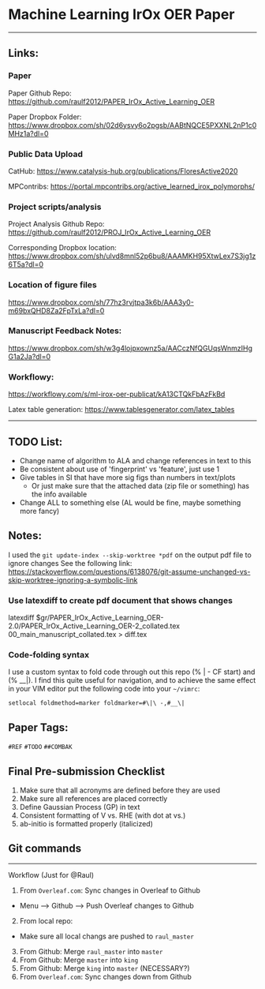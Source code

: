 # Machine Learning IrOx OER Paper
---

## Links:

### Paper
Paper Github Repo:
https://github.com/raulf2012/PAPER_IrOx_Active_Learning_OER

Paper Dropbox Folder:
https://www.dropbox.com/sh/02d6ysvy6o2pgsb/AABtNQCE5PXXNL2nP1c0MHz1a?dl=0

### Public Data Upload
CatHub:
https://www.catalysis-hub.org/publications/FloresActive2020

MPContribs:
https://portal.mpcontribs.org/active_learned_irox_polymorphs/

### Project scripts/analysis

Project Analysis Github Repo:
https://github.com/raulf2012/PROJ_IrOx_Active_Learning_OER

Corresponding Dropbox location:
https://www.dropbox.com/sh/ulvd8mnl52p6bu8/AAAMKH95XtwLex7S3jg1z6T5a?dl=0

### Location of figure files
https://www.dropbox.com/sh/77hz3rvjtpa3k6b/AAA3y0-m69bxQHD8Za2FpTxLa?dl=0

### Manuscript Feedback Notes:

https://www.dropbox.com/sh/w3g4lojpxownz5a/AACczNfQGUqsWnmzIHgG1a2Ja?dl=0

### Workflowy:

https://workflowy.com/s/ml-irox-oer-publicat/kA13CTQkFbAzFkBd

Latex table generation: https://www.tablesgenerator.com/latex_tables

---

## TODO List:
  * Change name of algorithm to ALA and change references in text to this
  * Be consistent about use of 'fingerprint' vs 'feature', just use 1
  * Give tables in SI that have more sig figs than numbers in text/plots
    * Or just make sure that the attached data (zip file or something) has the info available
  * Change ALL to something else (AL would be fine, maybe something more fancy)

## Notes:

I used the `git update-index --skip-worktree *pdf` on the output pdf file to ignore changes
See the following link:
https://stackoverflow.com/questions/6138076/git-assume-unchanged-vs-skip-worktree-ignoring-a-symbolic-link

### Use latexdiff to create pdf document that shows changes
latexdiff $gr/PAPER_IrOx_Active_Learning_OER-2.0/PAPER_IrOx_Active_Learning_OER-2_collated.tex 00_main_manuscript_collated.tex > diff.tex

### Code-folding syntax
I use a custom syntax to fold code through out this repo (% | - CF start) and (% \_\_|).
I find this quite useful for navigation, and to achieve the same effect in your VIM editor put the following code into your `~/vimrc`:

`setlocal foldmethod=marker foldmarker=#\|\ -,#__\|`



## Paper Tags:
  `#REF`
  `#TODO`
  `##COMBAK`

## Final Pre-submission Checklist
1. Make sure that all acronyms are defined before they are used
2. Make sure all references are placed correctly
3. Define Gaussian Process (GP) in text
4. Consistent formatting of V vs. RHE (with dot at vs.)
5. ab-initio is formatted properly (italicized)

## Git commands
---
Workflow (Just for @Raul)

1. From `Overleaf.com`: Sync changes in Overleaf to Github
  - Menu --> Github --> Push Overleaf changes to Github
2. From local repo:
  - Make sure all local changs are pushed to `raul_master`
3. From Github: Merge `raul_master` into `master`
4. From Github: Merge `master` into `king`
5. From Github: Merge `king` into `master` (NECESSARY?)
6. From `Overleaf.com`: Sync changes down from Github
